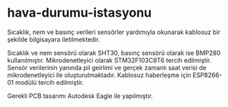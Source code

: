 # hava-durumu-istasyonu

Sıcaklık, nem ve basınç verileri sensörler yardımıyla okunarak kablosuz bir şekilde bilgisayara iletilmektedir.

Sıcaklık ve nem sensörü olarak SHT30, basınç sensörü olarak ise BMP280 kullanılmıştır. Mikrodenetleyici olarak STM32F103C8T6 tercih edilmiştir. Sensör verilerinin yanında pil geirlimi ve gerçek zamanlı saat verisi de mikrodenetleyici ile oluşturulmaktadır. Kablosuz haberleşme için ESP8266-01 modülü tercih edilmiştir.

Gerekli PCB tasarımı Autodesk Eagle ile yapılmıştır.
